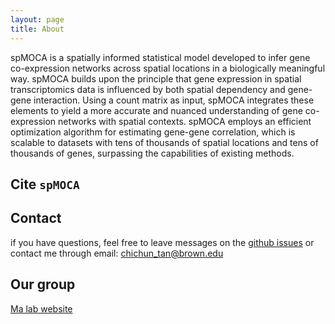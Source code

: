 ```yaml
---
layout: page
title: About
---
```


spMOCA is a spatially informed statistical model developed to infer gene co-expression networks across spatial locations in a biologically meaningful way. spMOCA builds upon the principle that gene expression in spatial transcriptomics data is influenced by both spatial dependency and gene-gene interaction. Using a count matrix as input, spMOCA integrates these elements to yield a more accurate and nuanced understanding of gene co-expression networks with spatial contexts. spMOCA employs an efficient optimization algorithm for estimating gene-gene correlation, which is scalable to datasets with tens of thousands of spatial locations and tens of thousands of genes, surpassing the capabilities of existing methods. 

Cite `spMOCA`
-------------------


Contact
-------------------
if you have questions, feel free to leave messages on the [github issues](https://github.com/YMa-lab/spMOCA/issues) or contact me through email: chichun_tan@brown.edu

Our group
-------------------
[Ma lab website](https://yingma0107.github.io/team/)
